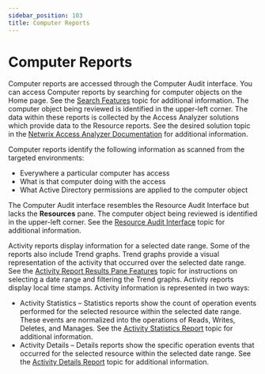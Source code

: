 ```yaml
---
sidebar_position: 103
title: Computer Reports
---
```


# Computer Reports

Computer reports are accessed through the Computer Audit interface. You can access Computer reports by searching for computer objects on the Home page. See the [Search Features](../Navigate/Search "Search Features") topic for additional information. The computer object being reviewed is identified in the upper-left corner. The data within these reports is collected by the Access Analyzer solutions which provide data to the Resource reports. See the desired solution topic in the [Netwrix Access Analyzer Documentation](https://helpcenter.netwrix.com/category/accessanalyzer "Netwrix Access Analyzer Documentation") for additional information.

Computer reports identify the following information as scanned from the targeted environments:

* Everywhere a particular computer has access
* What is that computer doing with the access
* What Active Directory permissions are applied to the computer object

The Computer Audit interface resembles the Resource Audit Interface but lacks the **Resources** pane. The computer object being reviewed is identified in the upper-left corner. See the [Resource Audit Interface](../Navigate/Resource "Resource Audit Interface") topic for additional information.

Activity reports display information for a selected date range. Some of the reports also include Trend graphs. Trend graphs provide a visual representation of the activity that occurred over the selected date range. See the [Activity Report Results Pane Features](../Navigate/Overview#Activity "Activity Report Results Pane Features") topic for instructions on selecting a date range and filtering the Trend graphs. Activity reports display local time stamps. Activity information is represented in two ways:

* Activity Statistics – Statistics reports show the count of operation events performed for the selected resource within the selected date range. These events are normalized into the operations of Reads, Writes, Deletes, and Manages. See the [Activity Statistics Report](ActivityStatistics "Activity Statistics Report") topic for additional information.
* Activity Details – Details reports show the specific operation events that occurred for the selected resource within the selected date range. See the [Activity Details Report](ActivityDetails "Activity Details Report") topic for additional information.